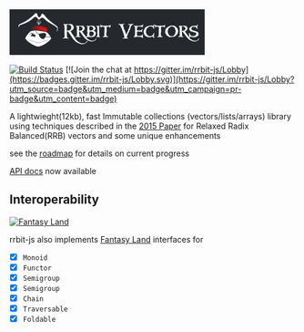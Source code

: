 
<img width="343" height="80" alt="rrbit" src="https://raw.githubusercontent.com/rrbit-org/rrbit-js/master/project/logos/header.png">


[![Build Status](https://travis-ci.org/rrbit-org/rrbit-js.svg?branch=master)](https://travis-ci.org/rrbit-org/rrbit-js)
[![Join the chat at https://gitter.im/rrbit-js/Lobby](https://badges.gitter.im/rrbit-js/Lobby.svg)](https://gitter.im/rrbit-js/Lobby?utm_source=badge&utm_medium=badge&utm_campaign=pr-badge&utm_content=badge)


A lightwieght(12kb), fast Immutable collections (vectors/lists/arrays) library using techniques 
described in the [2015 Paper](https://pdfs.semanticscholar.org/b26a/3dc9050f54a37197ed44711c0e42063e9b96.pdf)
for Relaxed Radix Balanced(RRB) vectors and some unique enhancements

see the [roadmap](https://github.com/rrbit-org/rrbit-js/blob/master/Roadmap.md) for details on current progress 

[API docs](https://github.com/rrbit-org/rrbit-js/blob/master/docs/api.md) now available


## Interoperability
<a href="https://github.com/fantasyland/fantasy-land">
	<img width="40" height="40" alt="Fantasy Land" src="https://raw.github.com/puffnfresh/fantasy-land/master/logo.png">
</a>

rrbit-js also implements [Fantasy Land](https://github.com/fantasyland/fantasy-land) interfaces for 
* [x] `Monoid` 
* [x] `Functor`
* [x] `Semigroup`
* [x] `Semigroup`
* [x] `Chain` 
* [x] `Traversable`
* [x] `Foldable`